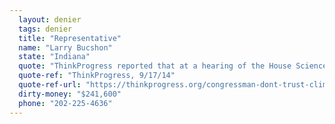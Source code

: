 ```yaml
---
  layout: denier
  tags: denier
  title: "Representative"
  name: "Larry Bucshon"
  state: "Indiana"
  quote: "ThinkProgress reported that at a hearing of the House Science, Space, and Technology committee, Rep. Bucshon said: “Over the last few years, we’ve gone from global warming to climate change since the temperature hasn’t changed in many, many years. The temperature or the earth has been changing for centuries. I fully believe that the temperature is changing. But of course now supporters of this new regulation are saying ‘Well, it’s changing now at an unusual pace compared to the past, because now the American public is getting it that the temperature of the earth has been changing for centuries.'”"
  quote-ref: "ThinkProgress, 9/17/14"
  quote-ref-url: "https://thinkprogress.org/congressman-dont-trust-climate-scientists-they-re-in-it-for-the-money-4280ba3bf981/"
  dirty-money: "$241,600"
  phone: "202-225-4636"
---
```

